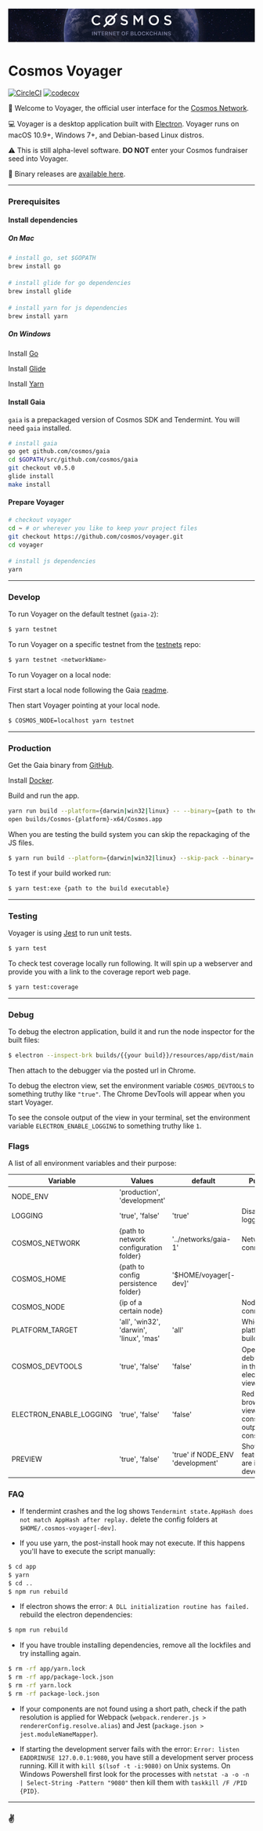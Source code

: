 ![the cosmos network](cosmos-github.jpg)

# Cosmos Voyager

[![CircleCI](https://circleci.com/gh/cosmos/voyager.svg?style=svg)](https://circleci.com/gh/cosmos/voyager)
[![codecov](https://codecov.io/gh/cosmos/voyager/branch/develop/graph/badge.svg)](https://codecov.io/gh/cosmos/voyager)

👋 Welcome to Voyager, the official user interface for the [Cosmos Network](https://cosmos.network/).

💻 Voyager is a desktop application built with [Electron](https://github.com/electron/electron). Voyager runs on macOS 10.9+, Windows 7+, and Debian-based Linux distros.

⚠️ This is still alpha-level software. **DO NOT** enter your Cosmos fundraiser seed into Voyager.

🎉 Binary releases are [available here](https://github.com/cosmos/voyager/releases).

---

### Prerequisites

#### Install dependencies

##### On Mac

```bash
# install go, set $GOPATH
brew install go

# install glide for go dependencies
brew install glide

# install yarn for js dependencies
brew install yarn
```

##### On Windows

Install [Go](https://golang.org/dl/)

Install [Glide](https://github.com/Masterminds/glide/releases)

Install [Yarn](https://yarnpkg.com/lang/en/docs/install/#windows)

#### Install Gaia

`gaia` is a prepackaged version of Cosmos SDK and Tendermint. You will need `gaia` installed.

```bash
# install gaia
go get github.com/cosmos/gaia
cd $GOPATH/src/github.com/cosmos/gaia
git checkout v0.5.0
glide install
make install
```

#### Prepare Voyager

```bash
# checkout voyager
cd ~ # or wherever you like to keep your project files
git checkout https://github.com/cosmos/voyager.git
cd voyager

# install js dependencies
yarn
```

---

### Develop

To run Voyager on the default testnet (`gaia-2`):

```bash
$ yarn testnet
```

To run Voyager on a specific testnet from the [testnets](https://github.com/tendermint/testnets) repo:

```bash
$ yarn testnet <networkName>
```

To run Voyager on a local node:

<!-- This way would be desired but local nodes apparently do not work (do not produce blocks)```bash
# First start a local node using the the configuration provided in Voyager.
$ gaia node start --home=./app/networks/local
# Then start Voyager connecting to your local node.
$ yarn testnet local
``` -->

First start a local node following the Gaia [readme](https://github.com/cosmos/gaia).

Then start Voyager pointing at your local node.

```bash
$ COSMOS_NODE=localhost yarn testnet
```

---

### Production

Get the Gaia binary from [GitHub](`https://github.com/cosmos/gaia/releases`).

Install [Docker](https://docs.docker.com/get-started/).

Build and run the app.

```bash
yarn run build --platform={darwin|win32|linux} -- --binary={path to the gaia binary}
open builds/Cosmos-{platform}-x64/Cosmos.app
```

When you are testing the build system you can skip the repackaging of the JS files.

```bash
$ yarn run build --platform={darwin|win32|linux} --skip-pack --binary=...
```

To test if your build worked run:

```bash
$ yarn test:exe {path to the build executable}
```

---

### Testing

Voyager is using [Jest](https://facebook.github.io/jest) to run unit tests.

```bash
$ yarn test
```

To check test coverage locally run following. It will spin up a webserver and provide you with a link to the coverage report web page.

```bash
$ yarn test:coverage
```

---

### Debug

To debug the electron application, build it and run the node inspector for the built files:

```bash
$ electron --inspect-brk builds/{{your build}}/resources/app/dist/main.js
```

Then attach to the debugger via the posted url in Chrome.

To debug the electron view, set the environment variable `COSMOS_DEVTOOLS` to something truthy like `"true"`. The Chrome DevTools will appear when you start Voyager.

To see the console output of the view in your terminal, set the environment variable `ELECTRON_ENABLE_LOGGING` to something truthy like `1`.

### Flags

A list of all environment variables and their purpose:

| Variable                | Values                                   | default                          | Purpose                                                 |
| ----------------------- | ---------------------------------------- | -------------------------------- | ------------------------------------------------------- |
| NODE_ENV                | 'production', 'development'              |                                  |                                                         |
| LOGGING                 | 'true', 'false'                          | 'true'                           | Disable logging                                         |
| COSMOS_NETWORK          | {path to network configuration folder}   | '../networks/gaia-1'             | Network to connect to                                   |
| COSMOS_HOME             | {path to config persistence folder}      | '$HOME/voyager[-dev]'            |                                                         |
| COSMOS_NODE             | {ip of a certain node}                   |                                  | Node to connect to                                      |
| PLATFORM_TARGET         | 'all', 'win32', 'darwin', 'linux', 'mas' | 'all'                            | Which platform to build for                             |
| COSMOS_DEVTOOLS         | 'true', 'false'                          | 'false'                          | Open the debug panel in the electron view               |
| ELECTRON_ENABLE_LOGGING | 'true', 'false'                          | 'false'                          | Redirect the browser view console output to the console |
| PREVIEW                 | 'true', 'false'                          | 'true' if NODE_ENV 'development' | Show/Hide features that are in development              |

### FAQ

* If tendermint crashes and the log shows `Tendermint state.AppHash does not match AppHash after replay.` delete the config folders at `$HOME/.cosmos-voyager[-dev]`.

* If you use yarn, the post-install hook may not execute. If this happens you'll have to execute the script manually:

```bash
$ cd app
$ yarn
$ cd ..
$ npm run rebuild
```

* If electron shows the error: `A DLL initialization routine has failed.` rebuild the electron dependencies:

```bash
$ npm run rebuild
```

* If you have trouble installing dependencies, remove all the lockfiles and try installing again.

```bash
$ rm -rf app/yarn.lock
$ rm -rf app/package-lock.json
$ rm -rf yarn.lock
$ rm -rf package-lock.json
```

* If your components are not found using a short path, check if the path resolution is applied for Webpack (`webpack.renderer.js > rendererConfig.resolve.alias`) and Jest (`package.json > jest.moduleNameMapper`).

* If starting the development server fails with the error: `Error: listen EADDRINUSE 127.0.0.1:9080`, you have still a development server process running. Kill it with `kill $(lsof -t -i:9080)` on Unix systems. On Windows Powershell first look for the processes with `netstat -a -o -n | Select-String -Pattern "9080"` then kill them with `taskkill /F /PID {PID}`.

---

### ✌️
